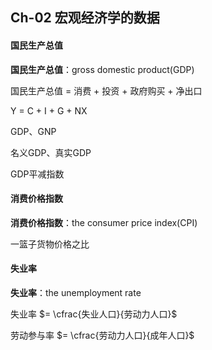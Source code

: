 ## Ch-02  宏观经济学的数据

#### 国民生产总值

**国民生产总值**：gross domestic product(GDP)



国民生产总值 = 消费 + 投资 + 政府购买 + 净出口

Y = C + I + G + NX



GDP、GNP



名义GDP、真实GDP

GDP平减指数



#### 消费价格指数

**消费价格指数**：the consumer price index(CPI)

一篮子货物价格之比



#### 失业率

**失业率**：the unemployment rate

失业率 $= \cfrac{失业人口}{劳动力人口}$ 

劳动参与率 $= \cfrac{劳动力人口}{成年人口}$ 